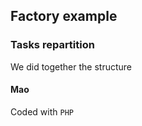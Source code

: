 ## Factory example

### Tasks repartition

We did together the structure

#### Mao

Coded with `PHP`